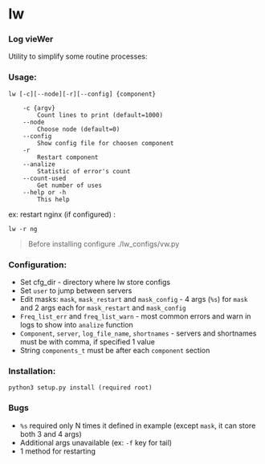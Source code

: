 # lw
### Log vieWer
Utility to simplify some routine processes: 
### Usage:

    lw [-c][--node][-r][--config] {component}
    
    	-c {argv}
            Count lines to print (default=1000)
        --node
            Choose node (default=0)
    	--config
            Show config file for choosen component
    	-r
            Restart component
    	--analize
            Statistic of error's count
    	--count-used
            Get number of uses
    	--help or -h
            This help
ex: restart nginx (if configured) : 

    lw -r ng
  
  
> Before installing configure ./lw_configs/vw.py

### Configuration:  
 - Set cfg_dir - directory where lw store configs
 - Set `user` to jump between servers
 - Edit masks: `mask`, `mask_restart` and `mask_config` - 4 args (`%s`) for `mask` and 2 args each for `mask_restart` and `mask_config`
 - `Freq_list_err` and `freq_list_warn` - most common errors and warn in logs to show into `analize` function
 - `Component`, `server`, `log_file_name`, `shortnames` - servers and shortnames must be with comma, if specified 1 value
 - String `components_t` must be after each `component` section

### Installation:

    python3 setup.py install (required root)

### Bugs

 - `%s` required only N times it defined in example (except `mask`, it can store both 3 and 4 args)
 - Additional args unavailable (ex: `-f` key for tail)
 - 1 method for restarting
